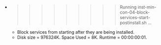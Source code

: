 * >>>>>>>>> Running inst-min-con-04-block-services-start-postinstall.sh ...
  * Block services from starting after they are being installed.
  * Disk size = 976324K. Space Used = 8K. Runtime = 00:00:00:01.
